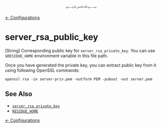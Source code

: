 <p align=center>
   ﷽
</p>

[← Configurations](/docs/CONFIGURATION.md)

# server_rsa_public_key
[String] Corresponding public key for `server_rsa_private_key`. You can use `$RESIDUE_HOME` environment variable in this file path.

Once you have generated the private key, you can extract public key from it using following OpenSSL commands:

```
openssl rsa -in server-priv.pem -outform PEM -pubout -out server.pem
```

## See Also
 * [`server_rsa_private_key`](/docs/CONFIGURATION.md#server_rsa_private_key)
 * [`RESIDUE_HOME`](https://github.com/abumq/residue/blob/develop/docs/INSTALL.md#residue_home)

[← Configurations](/docs/CONFIGURATION.md)

